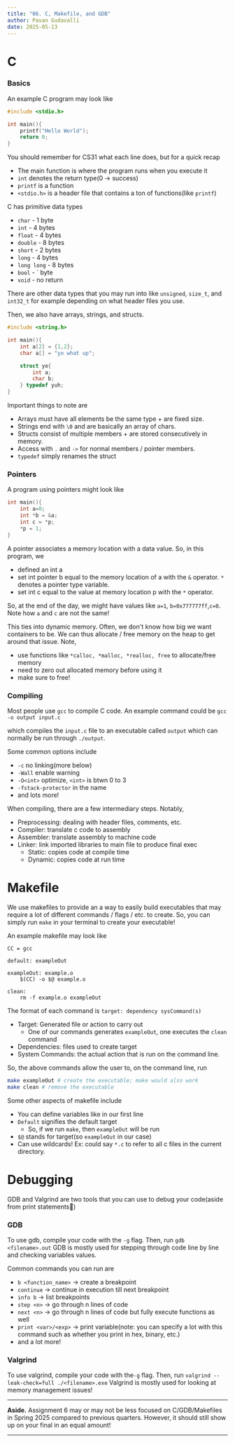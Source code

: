 ```yaml
---
title: "06. C, Makefile, and GDB"
author: Pavan Gudavalli
date: 2025-05-13
---
```


# C

### Basics
An example C program may look like
```c++
#include <stdio.h>

int main(){
    printf("Hello World");
    return 0;
}
```

You should remember for CS31 what each line does, but for a quick recap
  
- The main function is where the program runs when you execute it
- `int` denotes the return type(0 -> success)
- `printf` is a function
- `<stdio.h>` is a header file that contains a ton of functions(like `printf`)

C has primitive data types

- `char` - 1 byte
- `int` - 4 bytes
- `float` - 4 bytes
- `double` - 8 bytes
- `short` - 2 bytes
- `long` - 4 bytes
- `long long` - 8 bytes
- `bool` - ` byte
- `void` - no return

There are other data types that you may run into like `unsigned`, `size_t`, and `int32_t` for example depending on what header files you use.

Then, we also have arrays, strings, and structs.
```c++
#include <string.h>

int main(){
    int a[2] = {1,2};
    char a[] = "yo what up";

    struct yo{
        int a;
        char b;
    } typedef yuh;
}
```
Important things to note are
  
- Arrays must have all elements be the same type + are fixed size.
- Strings end with `\0` and are basically an array of chars.
- Structs consist of multiple members + are stored consecutively in memory.
- Access with `.` and `->` for normal members / pointer members.
- `typedef` simply renames the struct

### Pointers
A program using pointers might look like
```c++
int main(){
    int a=0;
    int *b = &a;
    int c = *p;
    *p = 1;
}
```
A pointer associates a memory location with a data value. So, in this program, we

- defined an int a
- set int pointer b equal to the memory location of a with the `&` operator. `*` denotes a pointer type variable.
- set int c equal to the value at memory location p with the `*` operator.

So, at the end of the day, we might have values like `a=1`, `b=0x777777ff`,`c=0`. Note how `a` and `c` are not the same!

This ties into dynamic memory. Often, we don't know how big we want containers to be. We can thus allocate / free memory on the heap to get around that issue. Note, 

- use functions like `*calloc, *malloc, *realloc, free` to allocate/free memory
- need to zero out allocated memory before using it
- make sure to free!

### Compiling
Most people use `gcc` to compile C code. An example command could be
`gcc -o output input.c`

which compiles the `input.c` file to an executable called `output` which can normally be run through `./output`.

Some common options include

- `-c` no linking(more below)
- `-Wall` enable warning
- `-O<int>` optimize, `<int>` is btwn 0 to 3
- `-fstack-protector` in the name
- and lots more!

When compiling, there are a few intermediary steps. Notably,

- Preprocessing: dealing with header files, comments, etc.
- Compiler: translate c code to assembly
- Assembler: translate assembly to machine code
- Linker: link imported libraries to main file to produce final exec
  - Static: copies code at compile time
  - Dynamic: copies code at run time

# Makefile
We use makefiles to provide an a way to easily build executables that may require a lot of different commands / flags / etc. to create. So, you can simply run `make` in your terminal to create your executable!

An example makefile may look like

```make
CC = gcc

default: exampleOut

exampleOut: example.o
    $(CC) -o $@ example.o

clean: 
    rm -f example.o exampleOut
```
The format of each command is `target: dependency sysCommand(s)`

- Target: Generated file or action to carry out
  - One of our commands generates `exampleOut`, one executes the `clean` command
- Dependencies: files used to create target
- System Commands: the actual action that is run on the command line.

So, the above commands allow the user to, on the command line, run
```sh
make exampleOut # create the executable; make would also work
make clean # remove the executable
```
Some other aspects of makefile include

- You can define variables like in our first line
- `Default` signifies the default target
  - So, if we run `make`, then `exampleOut` will be run
- `$@` stands for target(so `exampleOut` in our case)
- Can use wildcards! Ex: could say `*.c` to refer to all c files in the current directory.

# Debugging

GDB and Valgrind are two tools that you can use to debug your code(aside from print statements🫨)

### GDB

To use gdb, compile your code with the `-g` flag. Then, run `gdb <filename>.out`
GDB is mostly used for stepping through code line by line and checking variables values.

Common commands you can run are

- `b <function_name>` -> create a breakpoint
- `continue` -> continue in execution till next breakpoint
- `info b` -> list breakpoints
- `step <n>` -> go through n lines of code
- `next <n>` -> go through n lines of code but fully execute functions as well
- `print <var>/<exp>` -> print variable(note: you can specify a lot with this command such as whether you print in hex, binary, etc.)
- and a lot more!

### Valgrind

To use valgrind, compile your code with the`-g` flag. Then, run `valgrind --leak-check=full ./<filename>.exe`
Valgrind is mostly used for looking at memory management issues!

---

**Aside.** Assignment 6 may or may not be less focused on C/GDB/Makefiles in Spring 2025 compared to previous quarters. However, it should still show up on your final in an equal amount!

---